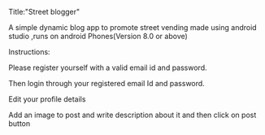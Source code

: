 
 Title:"Street blogger"

A simple dynamic blog app to promote street vending  made using android studio ,runs on android Phones(Version 8.0 or above)

Instructions:

Please register yourself with a valid email id and password.

Then login through your registered email Id and password.

Edit your profile details

Add an image to post and write description about it and then click on post button
